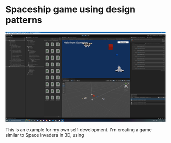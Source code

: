 # Spaceship game using design patterns

![My game progress portrait](portrait.png "My Raylib Game")

This is an example for my own self-development. I'm creating a game similar to Space Invaders in 3D, using 